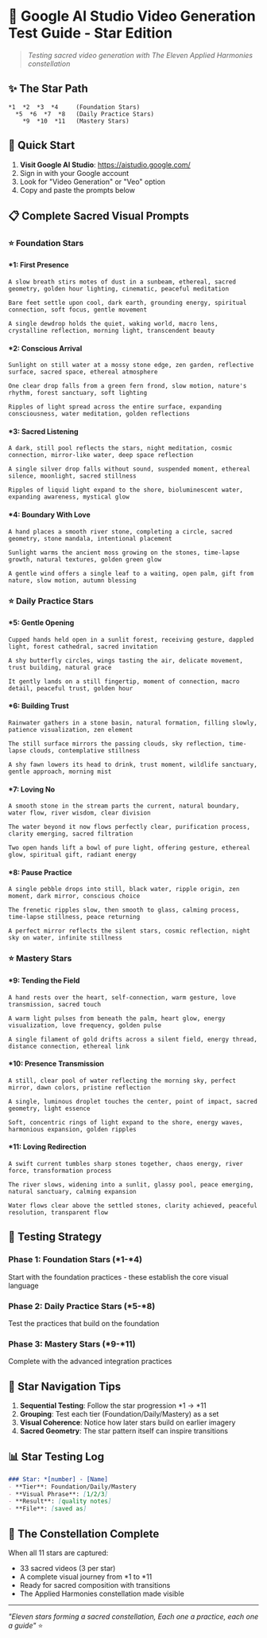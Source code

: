 # 🌟 Google AI Studio Video Generation Test Guide - Star Edition

> *Testing sacred video generation with The Eleven Applied Harmonies constellation*

## ✨ The Star Path

```
*1  *2  *3  *4     (Foundation Stars)
  *5  *6  *7  *8   (Daily Practice Stars)
    *9  *10  *11   (Mastery Stars)
```

## 🌟 Quick Start

1. **Visit Google AI Studio**: https://aistudio.google.com/
2. Sign in with your Google account
3. Look for "Video Generation" or "Veo" option
4. Copy and paste the prompts below

## 📋 Complete Sacred Visual Prompts

### ⭐ Foundation Stars

#### *1: First Presence
```
A slow breath stirs motes of dust in a sunbeam, ethereal, sacred geometry, golden hour lighting, cinematic, peaceful meditation
```
```
Bare feet settle upon cool, dark earth, grounding energy, spiritual connection, soft focus, gentle movement
```
```
A single dewdrop holds the quiet, waking world, macro lens, crystalline reflection, morning light, transcendent beauty
```

#### *2: Conscious Arrival
```
Sunlight on still water at a mossy stone edge, zen garden, reflective surface, sacred space, ethereal atmosphere
```
```
One clear drop falls from a green fern frond, slow motion, nature's rhythm, forest sanctuary, soft lighting
```
```
Ripples of light spread across the entire surface, expanding consciousness, water meditation, golden reflections
```

#### *3: Sacred Listening
```
A dark, still pool reflects the stars, night meditation, cosmic connection, mirror-like water, deep space reflection
```
```
A single silver drop falls without sound, suspended moment, ethereal silence, moonlight, sacred stillness
```
```
Ripples of liquid light expand to the shore, bioluminescent water, expanding awareness, mystical glow
```

#### *4: Boundary With Love
```
A hand places a smooth river stone, completing a circle, sacred geometry, stone mandala, intentional placement
```
```
Sunlight warms the ancient moss growing on the stones, time-lapse growth, natural textures, golden green glow
```
```
A gentle wind offers a single leaf to a waiting, open palm, gift from nature, slow motion, autumn blessing
```

### ⭐ Daily Practice Stars

#### *5: Gentle Opening
```
Cupped hands held open in a sunlit forest, receiving gesture, dappled light, forest cathedral, sacred invitation
```
```
A shy butterfly circles, wings tasting the air, delicate movement, trust building, natural grace
```
```
It gently lands on a still fingertip, moment of connection, macro detail, peaceful trust, golden hour
```

#### *6: Building Trust
```
Rainwater gathers in a stone basin, natural formation, filling slowly, patience visualization, zen element
```
```
The still surface mirrors the passing clouds, sky reflection, time-lapse clouds, contemplative stillness
```
```
A shy fawn lowers its head to drink, trust moment, wildlife sanctuary, gentle approach, morning mist
```

#### *7: Loving No
```
A smooth stone in the stream parts the current, natural boundary, water flow, river wisdom, clear division
```
```
The water beyond it now flows perfectly clear, purification process, clarity emerging, sacred filtration
```
```
Two open hands lift a bowl of pure light, offering gesture, ethereal glow, spiritual gift, radiant energy
```

#### *8: Pause Practice
```
A single pebble drops into still, black water, ripple origin, zen moment, dark mirror, conscious choice
```
```
The frenetic ripples slow, then smooth to glass, calming process, time-lapse stillness, peace returning
```
```
A perfect mirror reflects the silent stars, cosmic reflection, night sky on water, infinite stillness
```

### ⭐ Mastery Stars

#### *9: Tending the Field
```
A hand rests over the heart, self-connection, warm gesture, love transmission, sacred touch
```
```
A warm light pulses from beneath the palm, heart glow, energy visualization, love frequency, golden pulse
```
```
A single filament of gold drifts across a silent field, energy thread, distance connection, ethereal link
```

#### *10: Presence Transmission
```
A still, clear pool of water reflecting the morning sky, perfect mirror, dawn colors, pristine reflection
```
```
A single, luminous droplet touches the center, point of impact, sacred geometry, light essence
```
```
Soft, concentric rings of light expand to the shore, energy waves, harmonious expansion, golden ripples
```

#### *11: Loving Redirection
```
A swift current tumbles sharp stones together, chaos energy, river force, transformation process
```
```
The river slows, widening into a sunlit, glassy pool, peace emerging, natural sanctuary, calming expansion
```
```
Water flows clear above the settled stones, clarity achieved, peaceful resolution, transparent flow
```

## 🎯 Testing Strategy

### Phase 1: Foundation Stars (*1-*4)
Start with the foundation practices - these establish the core visual language

### Phase 2: Daily Practice Stars (*5-*8)
Test the practices that build on the foundation

### Phase 3: Mastery Stars (*9-*11)
Complete with the advanced integration practices

## 💫 Star Navigation Tips

1. **Sequential Testing**: Follow the star progression *1 → *11
2. **Grouping**: Test each tier (Foundation/Daily/Mastery) as a set
3. **Visual Coherence**: Notice how later stars build on earlier imagery
4. **Sacred Geometry**: The star pattern itself can inspire transitions

## 📊 Star Testing Log

```markdown
### Star: *[number] - [Name]
- **Tier**: Foundation/Daily/Mastery
- **Visual Phrase**: [1/2/3]
- **Result**: [quality notes]
- **File**: [saved as]
```

## 🌟 The Constellation Complete

When all 11 stars are captured:
- 33 sacred videos (3 per star)
- A complete visual journey from *1 to *11
- Ready for sacred composition with transitions
- The Applied Harmonies constellation made visible

---

*"Eleven stars forming a sacred constellation,
Each one a practice, each one a guide"* ⭐